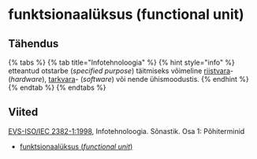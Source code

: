 # funktsionaalüksus \(functional unit\)

## Tähendus

{% tabs %}
{% tab title="Infotehnoloogia" %}
{% hint style="info" %}
etteantud otstarbe \(_specified purpose_\) täitmiseks võimeline [riistvara](riistvara-hardware.md)- \(_hardware_\), [tarkvara](tarkvara-software.md)- \(_software_\) või nende ühismoodustis.
{% endhint %}
{% endtab %}
{% endtabs %}

## Viited

[EVS-ISO/IEC 2382-1:1998](https://www.evs.ee/et/evs-iso-iec-2382-1-1998), Infotehnoloogia. Sõnastik. Osa 1: Põhiterminid

* [funktsionaalüksus \(_functional unit_\)](https://www.eki.ee/dict/its/index.cgi?Q=D06055C1-6C03-1014-88DC-FC5F0DBED45A&F=GUID&C01=1&C02=0&C10=1)




